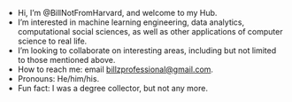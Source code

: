 - Hi, I’m @BillNotFromHarvard, and welcome to my Hub.
- I’m interested in machine learning engineering, data analytics, computational social sciences, as well as other applications of computer science to real life.
- I’m looking to collaborate on interesting areas, including but not limited to those mentioned above.
- How to reach me: email billzprofessional@gmail.com.
- Pronouns: He/him/his.
- Fun fact: I was a degree collector, but not any more.

<!---
BillNotFromHarvard/BillNotFromHarvard is a ✨ special ✨ repository because its `README.md` (this file) appears on your GitHub profile.
You can click the Preview link to take a look at your changes.
--->
